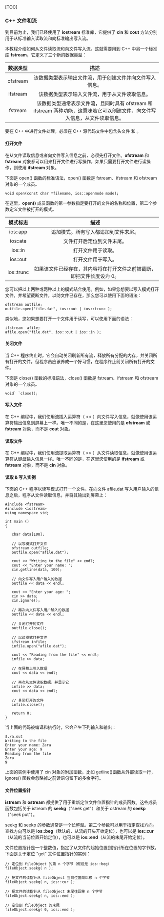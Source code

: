 [TOC]

### C++ 文件和流

到目前为止，我们已经使用了 **iostream** 标准库，它提供了 **cin** 和 **cout** 方法分别用于从标准输入读取流和向标准输出写入流。

本教程介绍如何从文件读取流和向文件写入流。这就需要用到 C++ 中另一个标准库 **fstream**，它定义了三个新的数据类型：

| 数据类型 |                             描述                             |
| :------: | :----------------------------------------------------------: |
| ofstream |   该数据类型表示输出文件流，用于创建文件并向文件写入信息。   |
| ifstream |        该数据类型表示输入文件流，用于从文件读取信息。        |
| fstream  | 该数据类型通常表示文件流，且同时具有 ofstream 和 ifstream 两种功能，这意味着它可以创建文件，向文件写入信息，从文件读取信息。 |

要在 C++ 中进行文件处理，必须在 C++ 源代码文件中包含头文件 <iostream> 和 <fstream>。</fstream></iostream>

#### 打开文件

在从文件读取信息或者向文件写入信息之前，必须先打开文件。**ofstream** 和 **fstream** 对象都可以用来打开文件进行写操作，如果只需要打开文件进行读操作，则使用 **ifstream** 对象。

下面是 open() 函数的标准语法，open() 函数是 fstream、ifstream 和 ofstream 对象的一个成员。

```
void open(const char *filename, ios::openmode mode);
```

在这里，**open()** 成员函数的第一参数指定要打开的文件的名称和位置，第二个参数定义文件被打开的模式。

|  模式标志  |                             描述                             |
| :--------: | :----------------------------------------------------------: |
|  ios::app  |             追加模式。所有写入都追加到文件末尾。             |
|  ios::ate  |                  文件打开后定位到文件末尾。                  |
|  ios::in   |                      打开文件用于读取。                      |
|  ios::out  |                      打开文件用于写入。                      |
| ios::trunc | 如果该文件已经存在，其内容将在打开文件之前被截断，即把文件长度设为 0。 |

您可以把以上两种或两种以上的模式结合使用。例如，如果您想要以写入模式打开文件，并希望截断文件，以防文件已存在，那么您可以使用下面的语法：

```
ofstream outfile;
outfile.open("file.dat", ios::out | ios::trunc );
```

类似地，您如果想要打开一个文件用于读写，可以使用下面的语法：

```
ifstream  afile;
afile.open("file.dat", ios::out | ios::in );
```

#### 关闭文件

当 C++ 程序终止时，它会自动关闭刷新所有流，释放所有分配的内存，并关闭所有打开的文件。但程序员应该养成一个好习惯，在程序终止前关闭所有打开的文件。

下面是 close() 函数的标准语法，close() 函数是 fstream、ifstream 和 ofstream 对象的一个成员。

```
void` `close();
```

#### 写入文件

在 C++ 编程中，我们使用流插入运算符（ << ）向文件写入信息，就像使用该运算符输出信息到屏幕上一样。唯一不同的是，在这里您使用的是 **ofstream** 或 **fstream** 对象，而不是 **cout** 对象。

#### 读取文件

在 C++ 编程中，我们使用流提取运算符（ >> ）从文件读取信息，就像使用该运算符从键盘输入信息一样。唯一不同的是，在这里您使用的是 **ifstream** 或 **fstream** 对象，而不是 **cin** 对象。

#### 读取 & 写入实例

下面的 C++ 程序以读写模式打开一个文件。在向文件 afile.dat 写入用户输入的信息之后，程序从文件读取信息，并将其输出到屏幕上：

```
#include <fstream>
#include <iostream>
using namespace std;

int main ()
{

   char data[100];

   // 以写模式打开文件
   ofstream outfile;
   outfile.open("afile.dat");

   cout << "Writing to the file" << endl;
   cout << "Enter your name: "; 
   cin.getline(data, 100);

   // 向文件写入用户输入的数据
   outfile << data << endl;

   cout << "Enter your age: "; 
   cin >> data;
   cin.ignore();

   // 再次向文件写入用户输入的数据
   outfile << data << endl;

   // 关闭打开的文件
   outfile.close();

   // 以读模式打开文件
   ifstream infile; 
   infile.open("afile.dat"); 

   cout << "Reading from the file" << endl; 
   infile >> data; 

   // 在屏幕上写入数据
   cout << data << endl;

   // 再次从文件读取数据，并显示它
   infile >> data; 
   cout << data << endl; 

   // 关闭打开的文件
   infile.close();

   return 0;
}
```

当上面的代码被编译和执行时，它会产生下列输入和输出：

```
$./a.out
Writing to the file
Enter your name: Zara
Enter your age: 9
Reading from the file
Zara
9
```

上面的实例中使用了 cin 对象的附加函数，比如 getline()函数从外部读取一行，ignore() 函数会忽略掉之前读语句留下的多余字符。

#### 文件位置指针

**istream** 和 **ostream** 都提供了用于重新定位文件位置指针的成员函数。这些成员函数包括关于 istream 的 **seekg**（"seek get"）和关于 ostream 的 **seekp**（"seek put"）。

seekg 和 seekp 的参数通常是一个长整型。第二个参数可以用于指定查找方向。查找方向可以是 **ios::beg**（默认的，从流的开头开始定位），也可以是 **ios::cur**（从流的当前位置开始定位），也可以是 **ios::end**（从流的末尾开始定位）。

文件位置指针是一个整数值，指定了从文件的起始位置到指针所在位置的字节数。下面是关于定位 "get" 文件位置指针的实例：

```
// 定位到 fileObject 的第 n 个字节（假设是 ios::beg）
fileObject.seekg( n );

// 把文件的读指针从 fileObject 当前位置向后移 n 个字节
fileObject.seekg( n, ios::cur );

// 把文件的读指针从 fileObject 末尾往回移 n 个字节
fileObject.seekg( n, ios::end );

// 定位到 fileObject 的末尾
fileObject.seekg( 0, ios::end );
```